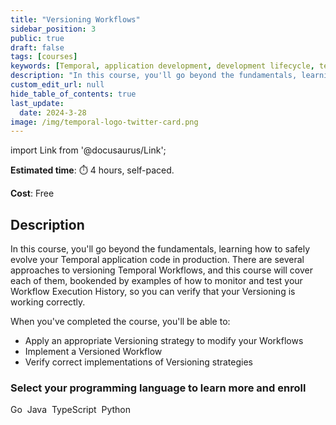 ```yaml
---
title: "Versioning Workflows"
sidebar_position: 3
public: true
draft: false
tags: [courses]
keywords: [Temporal, application development, development lifecycle, testing, versioning, deployment, best practices, automated testing, event history, workflow execution, production updates]
description: "In this course, you'll go beyond the fundamentals, learning how to safely evolve your Temporal application code in production. There are three primary approaches to versioning Temporal Workflows."
custom_edit_url: null
hide_table_of_contents: true
last_update:
  date: 2024-3-28
image: /img/temporal-logo-twitter-card.png
---
```


import Link from '@docusaurus/Link';

**Estimated time**: ⏱️ 4 hours, self-paced.

**Cost**: Free

## Description

In this course, you'll go beyond the fundamentals, learning how to safely evolve your Temporal application code in production. There are several approaches to versioning Temporal Workflows, and this course will cover each of them, bookended by examples of how to monitor and test your Workflow Execution History, so you can verify that your Versioning is working correctly.

When you've completed the course, you'll be able to:

* Apply an appropriate Versioning strategy to modify your Workflows
* Implement a Versioned Workflow
* Verify correct implementations of Versioning strategies

### Select your programming language to learn more and enroll

<Link className="button button--primary" to="go">Go</Link>&nbsp;
<Link className="button button--primary" to="java">Java</Link>&nbsp;
<Link className="button button--primary" to="typescript">TypeScript</Link>&nbsp;
<Link className="button button--primary" to="python">Python</Link>&nbsp;

